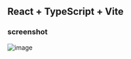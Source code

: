 ## React + TypeScript + Vite
### screenshot
![image](https://github.com/NoamRivlin/HA_crypto_front/assets/88899637/ef75498b-3544-4143-8020-733dcc8a0aad)

 
